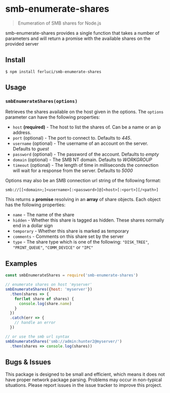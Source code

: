 # smb-enumerate-shares
> Enumeration of SMB shares for Node.js

smb-enumerate-shares provides a single function that takes a number of parameters and will return a promise with the available shares on the provided server

## Install
```
$ npm install ferluci/smb-enumerate-shares
```

## Usage
### `smbEnumerateShares(options)`
Retrieves the shares available on the host given in the options. The `options` parameter can have the following properties:

- `host` **(required)** - The host to list the shares of. Can be a name or an ip address.
- `port` (optional) - The port to connect to. Defaults to *445*.
- `username` (optional) - The username of an account on the server. Defaults to *guest*
- `password` (optional) - The password of the account. Defaults to *empty*
- `domain` (optional) - The SMB NT domain. Defaults to *WORKGROUP*
- `timeout` (optional) - The length of time in milliseconds the connection will wait for a response from the server. Defaults to *5000*

Options may also be an SMB connection url string of the following format:

`smb://[[<domain>;]<username>[:<password>]@]<host>[:<port>][/<path>]`

This returns a **promise** resolving in an **array** of share objects. Each object has the following properties:

- `name` - The name of the share
- `hidden` - Whether this share is tagged as hidden. These shares normally end in a dollar sign
- `temporary` - Whether this share is marked as temporary
- `comments` - Comments on this share set by the server
- `type` - The share type which is one of the following: `"DISK_TREE"`, `"PRINT_QUEUE"`, `"COMM_DEVICE"` or `"IPC"`

## Examples
```js
const smbEnumerateShares = require('smb-enumerate-shares')

// enumerate shares on host 'myserver'
smbEnumerateShares({host: 'myserver'})
  .then(shares => {
    for(let share of shares) {
      console.log(share.name)
    }
  })
  .catch(err => {
    // handle an error
  })

// or use the smb url syntax
smbEnumerateShares('smb://admin:hunter2@myserver/')
  .then(shares => console.log(shares))

```

## Bugs & Issues

This package is designed to be small and efficient, which means it does not have proper network package parsing. Problems may occur in non-typical situations. Please report issues in the issue tracker to improve this project.
